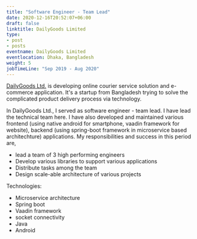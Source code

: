 ```yaml
---
title: "Software Engineer - Team Lead"
date: 2020-12-16T20:52:07+06:00
draft: false
linktitle: DailyGoods Limited
type:
- post
- posts
eventname: DailyGoods Limited
eventlocation: Dhaka, Bangladesh 
weight: 5
jobTimeLine: "Sep 2019 - Aug 2020"
---
```


[DailyGoods Ltd.](http://deliman.xyz/) is developing online courier service solution and e-commerce application. It's a startup from Bangladesh trying to solve the complicated product delivery process via technology.

In DailyGoods Ltd., I served as software engineer - team lead. I have lead the technical team here. I have also developed and maintained various frontend (using native android for smartphone, vaadin framework for website), backend (using spring-boot framework in microservice based architechture) applications. My responsibilities and success in this period are,

- lead a team of 3 high performing engineers
- Develop various libraries to support various applications
- Distribute tasks among the team
- Design scale-able architecture of various projects

Technologies:

- Microservice architecture
- Spring boot
- Vaadin framework
- socket connectivity
- Java
- Android
